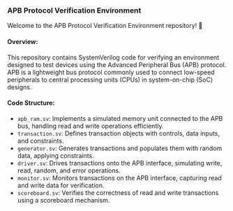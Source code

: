 ### APB Protocol Verification Environment

Welcome to the APB Protocol Verification Environment repository! 🚀

#### Overview:
This repository contains SystemVerilog code for verifying an environment designed to test devices using the Advanced Peripheral Bus (APB) protocol. APB is a lightweight bus protocol commonly used to connect low-speed peripherals to central processing units (CPUs) in system-on-chip (SoC) designs.

#### Code Structure:
- `apb_ram.sv`: Implements a simulated memory unit connected to the APB bus, handling read and write operations efficiently.
- `transaction.sv`: Defines transaction objects with controls, data inputs, and constraints.
- `generator.sv`: Generates transactions and populates them with random data, applying constraints.
- `driver.sv`: Drives transactions onto the APB interface, simulating write, read, random, and error operations.
- `monitor.sv`: Monitors transactions on the APB interface, capturing read and write data for verification.
- `scoreboard.sv`: Verifies the correctness of read and write transactions using a scoreboard mechanism.

